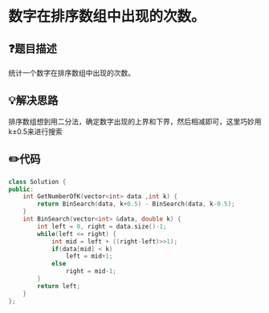 # 数字在排序数组中出现的次数。

## :question:题目描述
统计一个数字在排序数组中出现的次数。

## :bulb:解决思路
排序数组想到用二分法，确定数字出现的上界和下界，然后相减即可，这里巧妙用k±0.5来进行搜索

## :pencil2:代码
```c++
class Solution {
public:
    int GetNumberOfK(vector<int> data ,int k) {
        return BinSearch(data, k+0.5) - BinSearch(data, k-0.5);
    }
    int BinSearch(vector<int> &data, double k) {
        int left = 0, right = data.size()-1;
        while(left <= right) {
            int mid = left + ((right-left)>>1);
            if(data[mid] < k)
                left = mid+1;
            else
                right = mid-1;
        }
        return left;
    }
};
```